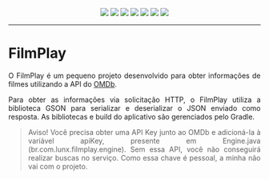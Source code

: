 
<div align="center">

![](https://img.shields.io/github/license/felipenlunkes/filmplay.svg)
![](https://img.shields.io/github/stars/felipenlunkes/filmplay.svg)
![](https://img.shields.io/github/issues/felipenlunkes/filmplay.svg)
![](https://img.shields.io/github/issues-closed/felipenlunkes/filmplay.svg)
![](https://img.shields.io/github/issues-pr/felipenlunkes/filmplay.svg)
![](https://img.shields.io/github/issues-pr-closed/felipenlunkes/filmplay.svg)
[![](https://img.shields.io/twitter/follow/felipeldev.svg?style=social&label=Follow%20%40felipeldev)](https://twitter.com/fmlunx)

</div>

<hr>

# FilmPlay

<div align="justify">

O FilmPlay é um pequeno projeto desenvolvido para obter informações de filmes utilizando a API do [OMDb](https://www.omdbapi.com/). 

Para obter as informações via solicitação HTTP, o FilmPlay utiliza a biblioteca GSON para serializar e deserializar o JSON enviado como resposta. As bibliotecas e build do aplicativo são gerenciados pelo Gradle.

> Aviso! Você precisa obter uma API Key junto ao OMDb e adicioná-la à variável apiKey, presente em Engine.java (br.com.lunx.filmplay.engine). Sem essa API, você não conseguirá realizar buscas no serviço. Como essa chave é pessoal, a minha não vai com o projeto.

</div>
